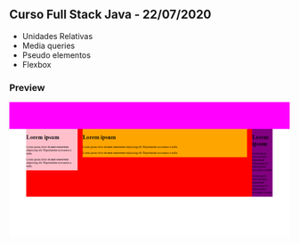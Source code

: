 ## Curso Full Stack Java - 22/07/2020
* Unidades Relativas
* Media queries
* Pseudo elementos
* Flexbox

### Preview
![Imagem](https://github.com/4L1C3-R4BB1T/santander-coders/raw/main/_assets/aula04-ex2.png)

